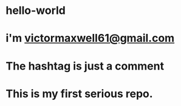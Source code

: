 # hello-world
# i'm victormaxwell61@gmail.com
# The hashtag is just a comment
# This is my first serious repo.
